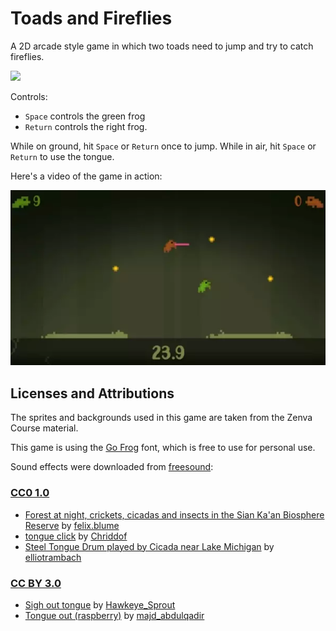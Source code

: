 # Toads and Fireflies

A 2D arcade style game in which two toads need to jump and try to catch fireflies.

![](.readme/screenshot-1.png)

Controls:

- `Space` controls the green frog
- `Return` controls the right frog.

While on ground, hit `Space` or `Return` once to jump. While in air, hit `Space` or `Return` to use the tongue.

Here's a video of the game in action:

![](.readme/video.webp)

## Licenses and Attributions

The sprites and backgrounds used in this game are taken from the Zenva Course material.

This game is using the [Go Frog](https://fontsme.com/go-frog.font) font, which is free to use for personal use. 

Sound effects were downloaded from [freesound](https://freesound.org/):

### [CC0 1.0](https://creativecommons.org/publicdomain/zero/1.0/)

- [Forest at night, crickets, cicadas and insects in the Sian Ka'an Biosphere Reserve](https://freesound.org/people/felix.blume/sounds/328293/) by [felix.blume](https://freesound.org/people/felix.blume/)
- [tongue click](https://freesound.org/people/Chriddof/sounds/135515/) by [Chriddof](https://freesound.org/people/Chriddof/)
- [Steel Tongue Drum played by Cicada near Lake Michigan](https://freesound.org/people/elliotrambach/sounds/381955/) by [elliotrambach](https://freesound.org/people/elliotrambach/)

### [CC BY 3.0](https://creativecommons.org/licenses/by/3.0/)

- [Sigh out tongue](https://freesound.org/people/Hawkeye_Sprout/sounds/469154/) by [Hawkeye_Sprout](https://freesound.org/people/Hawkeye_Sprout/)
- [Tongue out (raspberry)](https://freesound.org/people/majd_abdulqadir/sounds/345382/) by [majd_abdulqadir](https://freesound.org/people/majd_abdulqadir/)
